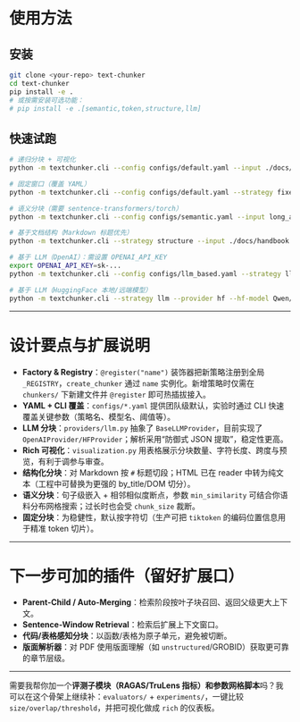 
# 使用方法

## 安装

```bash
git clone <your-repo> text-chunker
cd text-chunker
pip install -e .
# 或按需安装可选功能：
# pip install -e .[semantic,token,structure,llm]
```

## 快速试跑

```bash
# 递归分块 + 可视化
python -m textchunker.cli --config configs/default.yaml --input ./docs/sample.md --visualize

# 固定窗口（覆盖 YAML）
python -m textchunker.cli --config configs/default.yaml --strategy fixed --input sample.txt --visualize

# 语义分块（需要 sentence-transformers/torch）
python -m textchunker.cli --config configs/semantic.yaml --input long_article.txt --visualize

# 基于文档结构（Markdown 标题优先）
python -m textchunker.cli --strategy structure --input ./docs/handbook.md --visualize

# 基于 LLM（OpenAI）：需设置 OPENAI_API_KEY
export OPENAI_API_KEY=sk-...
python -m textchunker.cli --config configs/llm_based.yaml --strategy llm --provider openai --input report.md --visualize

# 基于 LLM（HuggingFace 本地/远端模型）
python -m textchunker.cli --strategy llm --provider hf --hf-model Qwen/Qwen2.5-7B-Instruct --input report.md --visualize
```

---

# 设计要点与扩展说明

* **Factory & Registry**：`@register("name")` 装饰器把新策略注册到全局 `_REGISTRY`，`create_chunker` 通过 `name` 实例化。新增策略时仅需在 `chunkers/` 下新建文件并 `@register` 即可热插拔接入。
* **YAML + CLI 覆盖**：`configs/*.yaml` 提供团队级默认，实验时通过 CLI 快速覆盖关键参数（策略名、模型名、阈值等）。
* **LLM 分块**：`providers/llm.py` 抽象了 `BaseLLMProvider`，目前实现了 `OpenAIProvider/HFProvider`；解析采用“防御式 JSON 提取”，稳定性更高。
* **Rich 可视化**：`visualization.py` 用表格展示分块数量、字符长度、跨度与预览，有利于调参与审查。
* **结构化分块**：对 Markdown 按 `#` 标题切段；HTML 已在 reader 中转为纯文本（工程中可替换为更强的 by\_title/DOM 切分）。
* **语义分块**：句子级嵌入 + 相邻相似度断点，参数 `min_similarity` 可结合你语料分布网格搜索；过长时也会受 `chunk_size` 裁断。
* **固定分块**：为稳健性，默认按字符切（生产可把 `tiktoken` 的编码位置信息用于精准 token 切片）。

---

# 下一步可加的插件（留好扩展口）

* **Parent-Child / Auto-Merging**：检索阶段按叶子块召回、返回父级更大上下文。
* **Sentence-Window Retrieval**：检索后扩展上下文窗口。
* **代码/表格感知分块**：以函数/表格为原子单元，避免被切断。
* **版面解析器**：对 PDF 使用版面理解（如 `unstructured`/GROBID）获取更可靠的章节层级。

---

需要我帮你加一个**评测子模块（RAGAS/TruLens 指标）**和**参数网格脚本**吗？我可以在这个骨架上继续补：`evaluators/` + `experiments/`，一键比较 `size/overlap/threshold`，并把可视化做成 `rich` 的仪表板。
